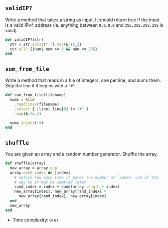 ## `validIP?`

Write a method that takes a string as input. It should return true if
the input is a valid IPv4 address (ie. anything between `0.0.0.0` and
`255.255.255.255` is valid).

```ruby
def validIP?(str)
  str = str.split(".").map(&:to_i)
  str.all? {|num| num >= 0 && num <= 255}
end
```

## `sum_from_file`

Write a method that reads in a file of integers, one per line, and
sums them. Skip the line if it begins with a `"#"`.

```ruby
def sum_from_file(filename)
  nums = File
    .readlines(filename)
    .select { |line| line[0] != "#" }
    .map(&:to_i)

  nums.inject(:+)
end
```

## `shuffle`

You are given an array and a random number generator. Shuffle the
array.

```ruby
def shuffle(array)
  new_array = array.dup
  array.each_index do |index|
    # notice how each time it moves the number at `index` out of the
    # way so it may be sampled later.
    rand_index = index + rand(array.length - index)
    new_array[index], new_array[rand_index] =
      new_array[rand_index], new_array[index]
  end
  new_array
end
```

* Time complexity: `O(n)`.

